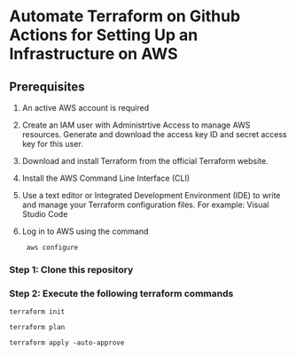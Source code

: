 # Automate Terraform on Github Actions for Setting Up an Infrastructure on AWS 
## Prerequisites

1. An active AWS account is required
2. Create an IAM user with Administrtive Access to manage AWS resources. Generate and download the access key ID and secret access key for this user.
3. Download and install Terraform from the official Terraform website.
4. Install the AWS Command Line Interface (CLI)
5. Use a text editor or Integrated Development Environment (IDE) to write and manage your Terraform configuration files. For example: Visual Studio Code
6. Log in to AWS using the command

        aws configure
   
### Step 1: Clone this repository

### Step 2: Execute the following terraform commands

    terraform init

    terraform plan

    terraform apply -auto-approve
